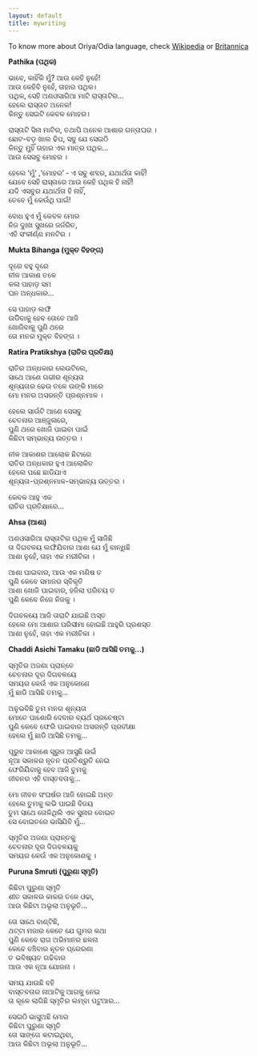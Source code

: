 ```yaml
---
layout: default
title: mywriting
---
```

To know more about Oriya/Odia language, check [Wikipedia](https://en.wikipedia.org/wiki/Odia_language) or [Britannica](https://www.britannica.com/topic/Oriya-language)

**Pathika (ପଥିକ)**

ଭାବେ, କାହିଁକି ମୁଁ? ଆଉ କେହି ନୁହେଁ!<br>
ଆଉ କେହିବି ନୁହେଁ, ତାହାର ପଥିକ।<br>
ପଥିକ, ସେହି ଅଣଓସାରିଆ ମାଟି ରାସ୍ତାଟିର…<br>
ହେଲେ ରାସ୍ତାତ ଅନେକ!<br>
କିନ୍ତୁ ସେଇଟି କେବଳ ମୋହର।<br>

ରାସ୍ତାଟି ସିନା ମାଟିର, ତଥାପି ଅନେକ ଆଶାର ଗନ୍ତାଘର ।<br>
ଛୋଟ-ବଡ଼ ଖାଲ ଢିପ, ସବୁ ଯେ ସେଇଠି<br>
କିନ୍ତୁ ମୁହିଁ ତାହାର ଏକ ମାତ୍ର ପଥିକ…<br>
ଆଉ ସେସବୁ ମୋହର ।<br>

ହେଲେ ‘ମୁଁ’ ,‘ମୋହର’ - ଏ ସବୁ ଶବ୍ଦର, ଯଥାର୍ଥତା କାହିଁ!<br>
ଯେବେ ସେହି ରାସ୍ତାରେ ଆଉ କେହି ପଥିକ ହି ନାହିଁ!<br>
ଯଦି ଏସବୁର ଯଥାର୍ଥତା ହି ନାହିଁ,<br>
ତେବେ ମୁଁ କେଉଁଥି ପାଇଁ!<br>

ବୋଧ ହୁଏ ମୁଁ କେବଳ ମୋର<br>
ନିଜ ଦୁଃଖ ସୁଖରେ ଜର୍ଜରିତ,<br>
ଏହି ସଂକୀର୍ଣ୍ଣ ମନଟିର ।<br>

**Mukta Bihanga (ମୁକ୍ତ ବିହଙ୍ଗ)**

ଦୂରେ ବହୁ ଦୂରେ<br>
ନୀଳ ଆକାଶ ତଳେ<br>
କଳା ପାହାଡ଼ ସମ<br>
ଘନ ଅନ୍ଧକାର…<br>

ସେ ପାହାଡ଼ ଲଙ୍ଘି<br>
ଉଡିିବାକୁ ହେବ ତୋତେ ଆଜି<br>
ଖୋଜିବାକୁ ପୁଣି ଥରେ<br>
ତୋ ମନର ମୁକ୍ତ ବିହଙ୍ଗ ।<br>

**Ratira Pratikshya (ରାତିର ପ୍ରତିକ୍ଷା)**

ରାତିର ଅନ୍ଧକାର ଲେଉଟିଲେ,<br>
ସାଥେ ଆଣେ ଗଭୀର ଶୂନ୍ୟତା <br>
ଶୂନ୍ୟତାର ଢେଉ ତଳେ ଉଙ୍କି ମାରେ<br>
ମୋ ମନର ଅସରନ୍ତି ପ୍ରଶ୍ନମାଳ ।<br>

ହେଲେ ସାଉଁଟି ଆଣେ ସେସବୁ<br>
ଚେତନାର ଆଞ୍ଜୁଳାରେ,<br>
ପୁଣି ଥରେ ଖୋଜି ପାଇବା ପାଇଁ<br>
କିଛିଟା ସମ୍ଭାବ୍ୟ ଉତ୍ତର ।<br>

ନୀଳ ଆକାଶର ଆଲୋକ ଛିଟାରେ<br>
ରାତିର ଅନ୍ଧକାର ହୁଏ ଆଲୋକିତ<br>
ହେଲେ ପଛେ ଛାଡିଯାଏ<br>
ଶୂନ୍ୟତା-ପ୍ରଶ୍ନମାଳ-ସମ୍ଭାବ୍ୟ ଉତ୍ତର ।<br>

କେବଳ ଆହୁ ଏକ <br>
ରାତିର ପ୍ରତିକ୍ଷାରେ…<br>

**Ahsa (ଆଶା)**

ଅଣଓସାରିଆ ରାସ୍ତାଟିର ପଥିକ ମୁଁ ସାଜିଛି <br>
ତା ଦିଗବଳୟ ଲଙ୍ଘିଯିବାର ଆଶା ଯେ ମୁଁ ବାନ୍ଧିଛି<br>
ଆଶା ନୁହେଁ, ତାହା ଏକ ମରୀଚିକା ।<br>

ଆଶା ପାଇବାର, ଆଉ ଏକ ମଣିଷ ତ<br>
ପୁଣି କେବେ ସମାଜର ସ୍ବିକୃତି<br>
ଆଶା ଖୋଜି ପାଇବାର, ହଜିଲା ପରିଚୟ ତ<br>
ପୁଣି କେବେ ନିଜେ ନିଜକୁ ।<br>

ଦିଗବଳୟେ ଆଜି ତାରାଟି ଯାଇଛି ଅସ୍ତ<br>
ହେଲେ ମୋ ଆଶାର ପରିସୀମା ହୋଇଛି ଆହୁରି ପ୍ରଶସ୍ତ<br>
ଆଶା ନୁହେଁ, ତାହା ଏକ ମରୀଚିକା ।<br>

**Chaddi Asichi Tamaku (ଛାଡି ଆସିଛି ତମକୁ…)**

ସ୍ମୃତିର ଅଜଣା ପ୍ରାନ୍ତେ<br>
ଚେତନାର ଦୂର ଦିଗବଳୟେ<br>
ସମୟର କେଉଁ ଏକ ଅନୁକୋଣେ<br>
ମୁଁ ଛାଡି ଆସିଛି ତମକୁ… <br>

ଅନୁଭବିଛି ତୁମ ମନର ଶୂନ୍ୟତା<br>
ମୋତେ ପାଶୋରି ଦେବାର ବ୍ୟର୍ଥ ପ୍ରଚେଷ୍ଟା<br>
ପୁଣି କେବେ ଫେରି ପାଇବାର ଅସରନ୍ତି ପ୍ରତୀକ୍ଷା<br>
ହେଲେ ମୁଁ ଛାଡି ଆସିଛି ତମକୁ… <br>

ପୂରୁବ ଆକାଶେ ସୂରୁଜ ଆସୁଛି ଉଇଁ<br>
ନୂଆ ସକାଳର ନୂତନ ପ୍ରତିଶ୍ରୁତି ନେଇ<br>
ଫେରିଯିିବାକୁ ହେବ ଆଜି ତୁମକୁ<br>
ଜୀବନର ଏହି ବାସ୍ତବତାକୁ… <br>

ମୋ ଜୀବନ ସଂଘର୍ଷର ଆଜି ହୋଇଛି  ଅନ୍ତ<br>
ହେଲେ ତୁମକୁ ଲଭି ପାଇଛି ବିଜୟ<br>
ତୁମ ସାଥେ ତୋଳିଥିଲି ଏକ ସୁନାର ବୋଇତ<br>
ସେ ବୋଇତରେ ଭାସିଯିବି ମୁଁ… <br>

ସ୍ମୃତିର ଅଜଣା ପ୍ରାନ୍ତକୁ<br>
ଚେତନାର ଦୂର ଦିଗବଳୟକୁ<br>
ସମୟର କେଉଁ ଏକ ଅନୁକୋଣକୁ ।<br>

**Puruna Smruti (ପୁରୁଣା ସ୍ମୃତି)**

କିଛିଟା ପୁରୁଣା ସ୍ମୃତି<br>
ଶୀତ ସକାଳର କାକର ତଳେ ଓଢା,<br>
ଆଉ କିଛିଟା ଅଭୂଲା ଅନୁଭୂତି...<br>

ତୋ ସାଥେ ବାଣ୍ଟିଛି,<br>
ଥଟ୍ଟା ମଜାର କେତେ ଯେ ଗୁମର କଥା<br>
ପୁଣି କେବେ ରାଗ ଅଭିମାନର ଛଳନା<br>
କେବେ ବଞ୍ଚିବାର ନୂତନ ପ୍ରେରଣା<br>
ତ ଭବିଷ୍ୟତ ଗଢିବାର<br>
ଆଉ ଏକ ନୂଆ ଯୋଜନା ।<br>

ସମୟ ଯାଉଛି ବହି<br>
ବାସ୍ତବତାର ନାଆଟିକୁ ଆଗକୁ ନେଇ<br>
ତା କୂଳେ ଲାଗିଛି ସ୍ମୃତିର ଲମ୍ବା ପଟୁଆର...<br>

ସେଇଠି ଭାସୁଅଛି ମୋର <br>
କିଛିଟା ପୁରୁଣା ସ୍ମୃତି<br>
ତୋ ସାଙ୍ଗେ କଟାଇଥିବା,<br>
ଆଉ କିଛିଟା ଅଭୂଲା ଅନୁଭୂତି…<br>
